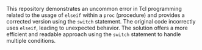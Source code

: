 This repository demonstrates an uncommon error in Tcl programming related to the usage of `elseif` within a `proc` (procedure) and provides a corrected version using the `switch` statement. The original code incorrectly uses `elseif`, leading to unexpected behavior. The solution offers a more efficient and readable approach using the `switch` statement to handle multiple conditions.